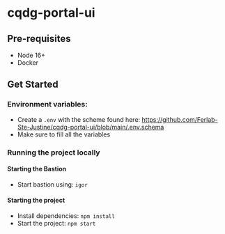 # cqdg-portal-ui

## Pre-requisites

- Node 16+
- Docker

## Get Started

### Environment variables:

- Create a `.env` with the scheme found here: https://github.com/Ferlab-Ste-Justine/cqdg-portal-ui/blob/main/.env.schema
- Make sure to fill all the variables 

### Running the project locally

#### Starting the Bastion

- Start bastion using: `igor`

#### Starting the project

- Install dependencies: `npm install`
- Start the project: `npm start`